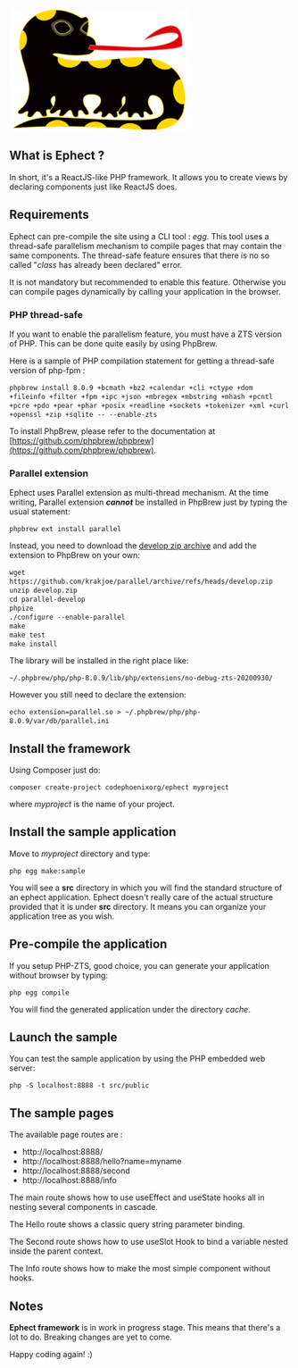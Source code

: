 ![Ephect](salamandra.png)

## What is Ephect ?

In short, it's a ReactJS-like PHP framework. It allows you to create views by declaring components just like ReactJS does.

## Requirements

Ephect can pre-compile the site using a CLI tool : *egg*. This tool uses a thread-safe parallelism mechanism to compile pages that may contain the same components. The thread-safe feature ensures that there is no so called "*class* has already been declared" error. 

It is not mandatory but recommended to enable this feature. Otherwise you can compile pages dynamically by calling your application in the browser.

### PHP thread-safe

If you want to enable the parallelism feature, you must have a ZTS version of PHP. This can be done quite easily by using PhpBrew.

Here is a sample of PHP compilation statement for getting a thread-safe version of php-fpm : 

    phpbrew install 8.0.9 +bcmath +bz2 +calendar +cli +ctype +dom +fileinfo +filter +fpm +ipc +json +mbregex +mbstring +mhash +pcntl +pcre +pdo +pear +phar +posix +readline +sockets +tokenizer +xml +curl +openssl +zip +sqlite -- --enable-zts

To install PhpBrew, please refer to the documentation at [https://github.com/phpbrew/phpbrew](https://github.com/phpbrew/phpbrew).

### Parallel extension

Ephect uses Parallel extension as multi-thread mechanism. At the time writing, Parallel extension ***cannot*** be installed in PhpBrew just by typing the usual statement:
   
    phpbrew ext install parallel

Instead, you need to download the [develop zip archive](https://github.com/krakjoe/parallel/archive/refs/heads/develop.zip) and add the extension to PhpBrew on your own:

    wget https://github.com/krakjoe/parallel/archive/refs/heads/develop.zip
    unzip develop.zip
    cd parallel-develop
    phpize
    ./configure --enable-parallel
    make
    make test
    make install
    
The library will be installed in the right place like: 

    ~/.phpbrew/php/php-8.0.9/lib/php/extensions/no-debug-zts-20200930/

However you still need to declare the extension:

    echo extension=parallel.so > ~/.phpbrew/php/php-8.0.9/var/db/parallel.ini

## Install the framework

Using Composer just do:

    composer create-project codephoenixorg/ephect myproject

where *myproject* is the name of your project. 

## Install the sample application

Move to *myproject* directory and type:

    php egg make:sample

You will see a **src** directory in which you will find the standard structure of an ephect application. Ephect doesn't really care of the actual structure provided that it is under **src** directory. It means you can organize your application tree as you wish.

## Pre-compile the application

If you setup PHP-ZTS, good choice, you can generate your application without browser by typing:

    php egg compile

You will find the generated application under the directory *cache*.

## Launch the sample

You can test the sample application by using the PHP embedded web server:

    php -S localhost:8888 -t src/public

## The sample pages 

The available page routes are :
 - http://localhost:8888/
 - http://localhost:8888/hello?name=myname
 - http://localhost:8888/second
 - http://localhost:8888/info

The main route shows how to use useEffect and useState hooks all in nesting several components in cascade.

The Hello route shows a classic query string parameter binding.

The Second route shows how to use useSlot Hook to bind a variable nested inside the parent context.

The Info route shows how to make the most simple component without hooks.

## Notes

**Ephect framework** is in work in progress stage. This means that there's a lot to do. Breaking changes are yet to come.

Happy coding again! :)
